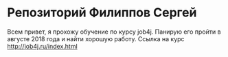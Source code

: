 # Репозиторий Филиппов Сергей
Всем привет, я прохожу обучение по курсу job4j. Панирую его пройти в августе 2018 года и найти хорошую работу.
Ссылка на курс http://job4j.ru/index.html
